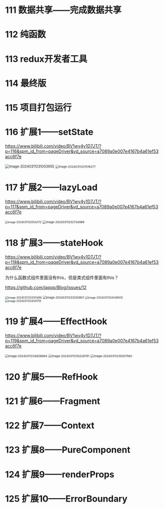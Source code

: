# 111 数据共享——完成数据共享

# 112 纯函数

# 113 redux开发者工具

# 114 最终版

# 115 项目打包运行

# 116 扩展1——setState

https://www.bilibili.com/video/BV1wy4y1D7JT/?p=116&spm_id_from=pageDriver&vd_source=a7089a0e007e4167b4a61ef53acc6f7e

<img src="12 111——120节.assets/image-20240311231053655.png" alt="image-20240311231053655" style="zoom: 80%;" />

<img src="12 111——120节.assets/image-20240311231516277.png" alt="image-20240311231516277" style="zoom:67%;" />

# 117 扩展2——lazyLoad

https://www.bilibili.com/video/BV1wy4y1D7JT/?p=117&spm_id_from=pageDriver&vd_source=a7089a0e007e4167b4a61ef53acc6f7e

<img src="12 111——120节.assets/image-20240311232542112.png" alt="image-20240311232542112" style="zoom:60%;" />

<img src="12 111——120节.assets/image-20240311232724989.png" alt="image-20240311232724989" style="zoom:67%;" />

# 118 扩展3——stateHook

https://www.bilibili.com/video/BV1wy4y1D7JT/?p=118&spm_id_from=pageDriver&vd_source=a7089a0e007e4167b4a61ef53acc6f7e

为什么函数式组件里面没有this，但是类式组件里面有this？

https://github.com/jappp/Blog/issues/12

<img src="12 111——120节.assets/image-20240311233101486.png" alt="image-20240311233101486" style="zoom:60%;" />

<img src="12 111——120节.assets/image-20240311233250801.png" alt="image-20240311233250801" style="zoom:67%;" />

<img src="12 111——120节.assets/image-20240311234048505.png" alt="image-20240311234048505" style="zoom:60%;" />

<img src="12 111——120节.assets/image-20240311234141755.png" alt="image-20240311234141755" style="zoom:60%;" />

# 119 扩展4——EffectHook

https://www.bilibili.com/video/BV1wy4y1D7JT/?p=119&spm_id_from=pageDriver&vd_source=a7089a0e007e4167b4a61ef53acc6f7e

<img src="12 111——120节.assets/image-20240311234828664.png" alt="image-20240311234828664" style="zoom:67%;" />

<img src="12 111——120节.assets/image-20240311235228791.png" alt="image-20240311235228791" style="zoom:67%;" />

<img src="12 111——120节.assets/image-20240311235307560.png" alt="image-20240311235307560" style="zoom:67%;" />

# 120 扩展5——RefHook

# 121 扩展6——Fragment

# 122 扩展7——Context

# 123 扩展8——PureComponent

# 124 扩展9——renderProps

# 125 扩展10——ErrorBoundary

